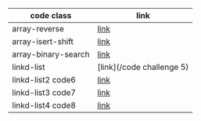 




code class              | link
------------            | -------------
array-reverse           | [link](code1)
array-isert-shift       | [link](code2)
array-binary-search     | [link](code3)
linkd-list              | [link](/code challenge 5)
linkd-list2  code6      | [link](linkd-list/README.md)
linkd-list3  code7      | [link](linkd-list/README.md)
linkd-list4  code8      | [link](linkd-list/README.md)
